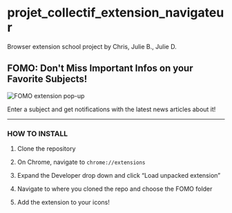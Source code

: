 # projet_collectif_extension_navigateur

Browser extension school project by Chris, Julie B., Julie D.

## FOMO: Don't Miss Important Infos on your Favorite Subjects!

![FOMO extension pop-up](https://user-images.githubusercontent.com/97305602/203768890-867a85cf-40ad-4c90-b168-7e3790babdda.png)

Enter a subject and get notifications with the latest news articles about it!

---

### HOW TO INSTALL
 
 1. Clone the repository
 
 2. On Chrome, navigate to `chrome://extensions`
 
 3. Expand the Developer drop down and click “Load unpacked extension”
 
 4. Navigate to where you cloned the repo and choose the FOMO folder
 
 5. Add the extension to your icons!
